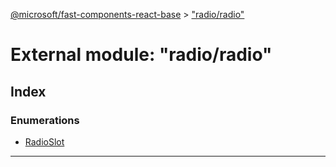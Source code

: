 [@microsoft/fast-components-react-base](../README.md) > ["radio/radio"](../modules/_radio_radio_.md)

# External module: "radio/radio"

## Index

### Enumerations

* [RadioSlot](../enums/_radio_radio_.radioslot.md)

---

